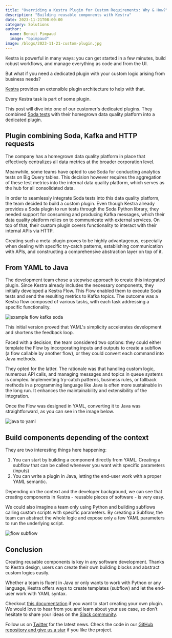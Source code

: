```yaml
---
title: "Overriding a Kestra Plugin for Custom Requirements: Why & How?"
description: "Building reusable components with Kestra"
date: 2023-11-21T08:00:00
category: Solutions
author:
  name: Benoit Pimpaud
  image: "bpimpaud"
image: /blogs/2023-11-21-custom-plugin.jpg
---
```


Kestra is powerful in many ways: you can get started in a few minutes, build robust workflows, and manage everything as code and from the UI.

But what if you need a dedicated plugin with your custom logic arising from business needs?

[Kestra](https://github.com/kestra-io/kestra) provides an extensible plugin architecture to help with that.

Every Kestra task is part of some plugin.

This post will dive into one of our customer's dedicated plugins. They combined [Soda tests](https://www.soda.io/) with their homegrown data quality platform into a dedicated plugin.

## Plugin combining Soda, Kafka and HTTP requests

The company has a homegrown data quality platform in place that effectively centralizes all data metrics at the broader corporation level.

Meanwhile, some teams have opted to use Soda for conducting analytics tests on Big Query tables. This decision however requires the aggregation of these test metrics into the internal data quality platform, which serves as the hub for all consolidated data. 

In order to seamlessly integrate Soda tests into this data quality platform, the team decided to build a custom plugin. Even though Kestra already provides a Soda plugin to run tests through the Soda Python library, they needed support for consuming and producing Kafka messages, which their data quality platform relies on to communicate with external services. On top of that, their custom plugin covers functionality to interact with their internal APIs via HTTP.


Creating such a meta-plugin proves to be highly advantageous, especially when dealing with specific try-catch patterns, establishing communication with APIs, and constructing a comprehensive abstraction layer on top of it.


## From YAML to Java

The development team chose a stepwise approach to create this integrated plugin. Since Kestra already includes the necessary components, they initially developed a Kestra Flow. This Flow enabled them to execute Soda tests and send the resulting metrics to Kafka topics. The outcome was a Kestra flow composed of various tasks, with each task addressing a specific functionality.

![example flow kafka soda](/blogs/2023-11-21-custom-plugin/soda_kafka.jpg)

This initial version proved that YAML's simplicity accelerates development and shortens the feedback loop.

Faced with a decision, the team considered two options: they could either template the Flow by incorporating inputs and outputs to create a subflow (a flow callable by another flow), or they could convert each command into Java methods.

They opted for the latter. The rationale was that handling custom logic, numerous API calls, and managing messages and topics in queue systems is complex. Implementing try-catch patterns, business rules, or fallback methods in a programming language like Java is often more sustainable in the long run. It enhances the maintainability and extensibility of the integration.

Once the Flow was designed in YAML, converting it to Java was straightforward, as you can see in the image below.

![java to yaml](/blogs/2023-11-21-custom-plugin/java_to_yaml.png)

## Build components depending of the context

They are two interesting things here happening:

1. You can start by building a component directly from YAML. Creating a subflow that can be called whenever you want with specific parameters (inputs)
2. You can write a plugin in Java, letting the end-user work with a proper YAML semantic.

Depending on the context and the developer background, we can see that creating components in Kestra - reusable pieces of software - is very easy.

We could also imagine a team only using Python and building subflows calling custom scripts with specific parameters. By creating a Subflow, the team can abstract the whole logic and expose only a few YAML parameters to run the underlying script.

![flow subflow](/blogs/2023-11-21-custom-plugin/flow_subflow.jpg)

## Conclusion
 
Creating reusable components is key in any software development. Thanks to Kestra design, users can create their own building blocks and abstract custom logics easily.

Whether a team is fluent in Java or only wants to work with Python or any language, Kestra offers ways to create templates (subflow) and let the end-user work with YAML syntax.

Checkout [this documentation](https://kestra.io/docs/plugin-developer-guide) if you want to start creating your own plugin. We would love to hear from you and learn about your use case, so don’t hesitate to share your ideas on the [Slack community](http://kestra.io/slack).

Follow us on [Twitter](https://twitter.com/kestra_io) for the latest news. Check the code in our [GitHub repository and give us a star](https://github.com/kestra-io/kestra) if you like the project.